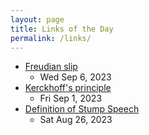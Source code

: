 ```yaml
---
layout: page
title: Links of the Day
permalink: /links/
---
```

- [Freudian slip](https://en.wikipedia.org/wiki/Freudian_slip)
    - Wed Sep 6, 2023
- [Kerckhoff's principle](https://en.wikipedia.org/wiki/Kerckhoffs%27s_principle)
    - Fri Sep 1, 2023
- [Definition of Stump Speech](https://www.thoughtco.com/stump-speech-definition-1773348)
    - Sat Aug 26, 2023
